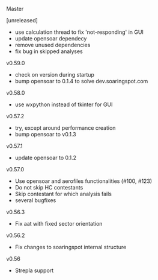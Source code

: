 Master

[unreleased]
- use calculation thread to fix 'not-responding' in GUI
- update opensoar dependecy
- remove unused dependencies
- fix bug in skipped analyses

v0.59.0
- check on version during startup
- bump opensoar to 0.1.4 to solve dev.soaringspot.com

v0.58.0
- use wxpython instead of tkinter for GUI

v0.57.2
- try, except around performance creation
- bump opensoar to v0.1.3

v0.57.1
- update opensoar to 0.1.2

v0.57.0
- Use opensoar and aerofiles functionalities (#100, #123)
- Do not skip HC contestants
- Skip contestant for which analysis fails
- several bugfixes

v0.56.3
- Fix aat with fixed sector orientation

v0.56.2
- Fix changes to soaringspot internal structure

v0.56
- Strepla support
